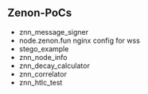 ## Zenon-PoCs
- znn_message_signer
- node.zenon.fun nginx config for wss
- stego_example
- znn_node_info
- znn_decay_calculator
- znn_correlator
- znn_htlc_test